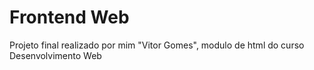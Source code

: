 # Frontend Web
 Projeto final realizado por mim "Vitor Gomes", modulo de html do curso Desenvolvimento Web
